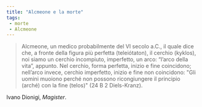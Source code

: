 ```yaml
---
title: "Alcmeone e la morte"
tags:
 - morte
 - Alcmeone
---
```


> Alcmeone, un medico probabilmente del VI secolo a.C., il quale dice che, a fronte della figura più perfetta (teleiótaton), il cerchio (kyklos), noi siamo un cerchio incompiuto, imperfetto, un arco: “l’arco della vita”, appunto. Nel cerchio, forma perfetta, inizio e fine coincidono; nell’arco invece, cerchio imperfetto, inizio e fine non coincidono: "Gli uomini muoiono perché non possono ricongiungere il principio (arché) con la fine (telos)" (24 B 2 Diels-Kranz).

Ivano Dionigi, *Magister*.
